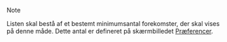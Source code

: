 <!-- markdownlint-disable-file MD041 -->
> [!NOTE]
> Listen skal bestå af et bestemt minimumsantal forekomster, der skal vises på denne måde. Dette antal er defineret på skærmbilledet [Præferencer][3].

<!-- Referenced links -->
[3]: ../../../preferences/learn/index.md
